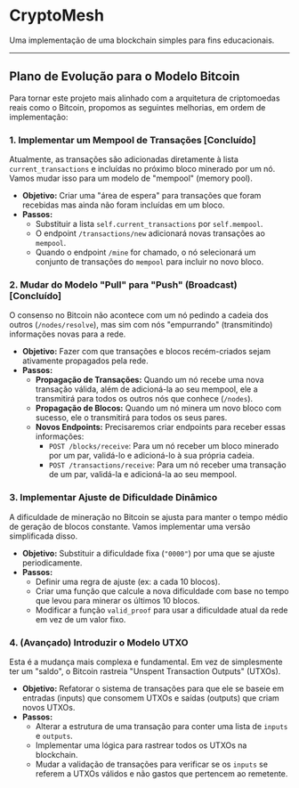 # CryptoMesh

Uma implementação de uma blockchain simples para fins educacionais.

---

## Plano de Evolução para o Modelo Bitcoin

Para tornar este projeto mais alinhado com a arquitetura de criptomoedas reais como o Bitcoin, propomos as seguintes melhorias, em ordem de implementação:

### 1. Implementar um Mempool de Transações [Concluído]

Atualmente, as transações são adicionadas diretamente à lista `current_transactions` e incluídas no próximo bloco minerado por um nó. Vamos mudar isso para um modelo de "mempool" (memory pool).

*   **Objetivo:** Criar uma "área de espera" para transações que foram recebidas mas ainda não foram incluídas em um bloco.
*   **Passos:**
    *   Substituir a lista `self.current_transactions` por `self.mempool`.
    *   O endpoint `/transactions/new` adicionará novas transações ao `mempool`.
    *   Quando o endpoint `/mine` for chamado, o nó selecionará um conjunto de transações do `mempool` para incluir no novo bloco.

### 2. Mudar do Modelo "Pull" para "Push" (Broadcast) [Concluído]

O consenso no Bitcoin não acontece com um nó pedindo a cadeia dos outros (`/nodes/resolve`), mas sim com nós "empurrando" (transmitindo) informações novas para a rede.

*   **Objetivo:** Fazer com que transações e blocos recém-criados sejam ativamente propagados pela rede.
*   **Passos:**
    *   **Propagação de Transações:** Quando um nó recebe uma nova transação válida, além de adicioná-la ao seu mempool, ele a transmitirá para todos os outros nós que conhece (`/nodes`).
    *   **Propagação de Blocos:** Quando um nó minera um novo bloco com sucesso, ele o transmitirá para todos os seus pares.
    *   **Novos Endpoints:** Precisaremos criar endpoints para receber essas informações:
        *   `POST /blocks/receive`: Para um nó receber um bloco minerado por um par, validá-lo e adicioná-lo à sua própria cadeia.
        *   `POST /transactions/receive`: Para um nó receber uma transação de um par, validá-la e adicioná-la ao seu mempool.

### 3. Implementar Ajuste de Dificuldade Dinâmico

A dificuldade de mineração no Bitcoin se ajusta para manter o tempo médio de geração de blocos constante. Vamos implementar uma versão simplificada disso.

*   **Objetivo:** Substituir a dificuldade fixa (`"0000"`) por uma que se ajuste periodicamente.
*   **Passos:**
    *   Definir uma regra de ajuste (ex: a cada 10 blocos).
    *   Criar uma função que calcule a nova dificuldade com base no tempo que levou para minerar os últimos 10 blocos.
    *   Modificar a função `valid_proof` para usar a dificuldade atual da rede em vez de um valor fixo.

### 4. (Avançado) Introduzir o Modelo UTXO

Esta é a mudança mais complexa e fundamental. Em vez de simplesmente ter um "saldo", o Bitcoin rastreia "Unspent Transaction Outputs" (UTXOs).

*   **Objetivo:** Refatorar o sistema de transações para que ele se baseie em entradas (inputs) que consomem UTXOs e saídas (outputs) que criam novos UTXOs.
*   **Passos:**
    *   Alterar a estrutura de uma transação para conter uma lista de `inputs` e `outputs`.
    *   Implementar uma lógica para rastrear todos os UTXOs na blockchain.
    *   Mudar a validação de transações para verificar se os `inputs` se referem a UTXOs válidos e não gastos que pertencem ao remetente.